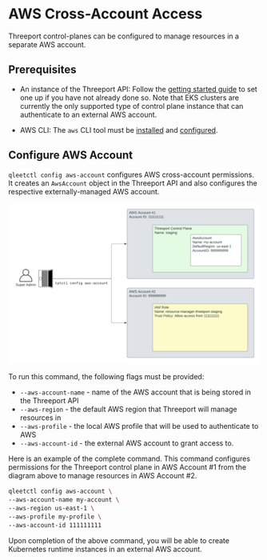 # AWS Cross-Account Access

Threeport control-planes can be configured to manage resources in a separate AWS account.

## Prerequisites

- An instance of the Threeport API: Follow the [getting started
guide](../getting-started.md) to set one up if you have not already done so. Note that EKS
clusters are currently the only supported type of control plane instance that can
authenticate to an external AWS account.

- AWS CLI: The `aws` CLI tool must be
[installed](https://docs.aws.amazon.com/cli/latest/userguide/getting-started-install.html)
and
[configured](https://docs.aws.amazon.com/cli/latest/userguide/cli-chap-configure.html).

## Configure AWS Account

`qleetctl config aws-account` configures AWS cross-account permissions. It creates an
`AwsAccount` object in the Threeport API and also configures the respective
externally-managed AWS account.

![Threeport Cross-Account Permissions](../../../img/threeport/ThreeportCrossAccountPermissions.png)

To run this command, the following flags must be provided:

- `--aws-account-name` - name of the AWS account that is being stored in the Threeport API
- `--aws-region` - the default AWS region that Threeport will manage resources in
- `--aws-profile` - the local AWS profile that will be used to authenticate to AWS
- `--aws-account-id` - the external AWS account to grant access to.


Here is an example of the complete command.  This command configures permissions
for the Threeport control plane in AWS Account #1 from the diagram above to
manage resources in AWS Account #2.

```bash
qleetctl config aws-account \
--aws-account-name my-account \
--aws-region us-east-1 \
--aws-profile my-profile \
--aws-account-id 111111111
```

Upon completion of the above command, you will be able to create Kubernetes runtime
instances in an external AWS account.
